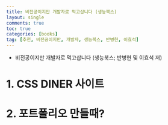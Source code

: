 ```yaml
---
title: 비전공이지만 개발자로 먹고삽니다 (생능북스)
layout: single
comments: true
toc: true
categories: [books]
tag: [추천, 비전공이지만, 개발자, 생능북스, 반병현, 이효석]
---
```


- 비전공이지만 개발자로 먹고삽니다 (생능북스; 반병현 및 이효석 저)

# 1. CSS DINER 사이트

# 2. 포트폴리오 만들때?